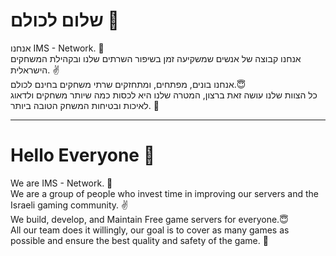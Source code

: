 # שלום לכולם 👋
אנחנו IMS - Network. 👋\
אנחנו קבוצה של אנשים שמשקיעה זמן בשיפור השרתים שלנו ובקהילת המשחקים הישראלית. ✌️\
אנחנו בונים, מפתחים, ומתחזקים שרתי משחקים בחינם לכולם.😇\
כל הצוות שלנו עושה זאת ברצון, המטרה שלנו היא לכסות כמה שיותר משחקים ולדאוג לאיכות ובטיחות המשחק הטובה ביותר. 🤩
***
# Hello Everyone 👋
We are IMS - Network. 👋\
We are a group of people who invest time in improving our servers and the Israeli gaming community. ✌️\
We build, develop, and Maintain Free game servers for everyone.😇\
All our team does it willingly, our goal is to cover as many games as possible and ensure the best quality and safety of the game. 🤩

